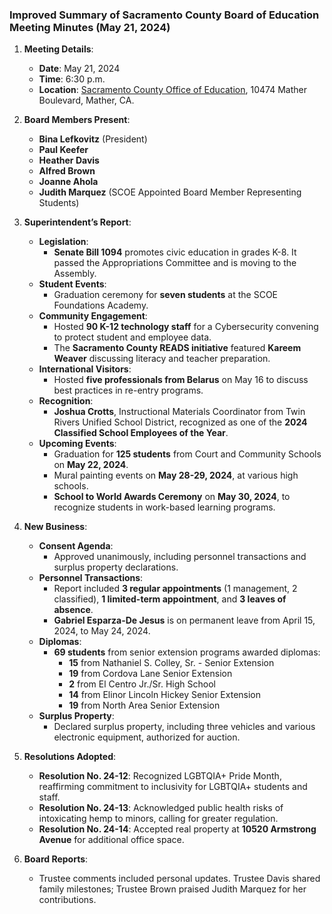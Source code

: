 ### Improved Summary of Sacramento County Board of Education Meeting Minutes (May 21, 2024)

1. **Meeting Details**:
   - **Date**: May 21, 2024
   - **Time**: 6:30 p.m.
   - **Location**: [Sacramento County Office of Education](https://www.scoe.net/), 10474 Mather Boulevard, Mather, CA.

2. **Board Members Present**:
   - **Bina Lefkovitz** (President)
   - **Paul Keefer**
   - **Heather Davis**
   - **Alfred Brown**
   - **Joanne Ahola**
   - **Judith Marquez** (SCOE Appointed Board Member Representing Students)

3. **Superintendent’s Report**:
   - **Legislation**: 
     - **Senate Bill 1094** promotes civic education in grades K-8. It passed the Appropriations Committee and is moving to the Assembly.
   - **Student Events**: 
     - Graduation ceremony for **seven students** at the SCOE Foundations Academy.
   - **Community Engagement**: 
     - Hosted **90 K-12 technology staff** for a Cybersecurity convening to protect student and employee data.
     - The **Sacramento County READS initiative** featured **Kareem Weaver** discussing literacy and teacher preparation.
   - **International Visitors**: 
     - Hosted **five professionals from Belarus** on May 16 to discuss best practices in re-entry programs.
   - **Recognition**: 
     - **Joshua Crotts**, Instructional Materials Coordinator from Twin Rivers Unified School District, recognized as one of the **2024 Classified School Employees of the Year**.
   - **Upcoming Events**: 
     - Graduation for **125 students** from Court and Community Schools on **May 22, 2024**.
     - Mural painting events on **May 28-29, 2024**, at various high schools.
     - **School to World Awards Ceremony** on **May 30, 2024**, to recognize students in work-based learning programs.

4. **New Business**:
   - **Consent Agenda**: 
     - Approved unanimously, including personnel transactions and surplus property declarations.
   - **Personnel Transactions**: 
     - Report included **3 regular appointments** (1 management, 2 classified), **1 limited-term appointment**, and **3 leaves of absence**. 
     - **Gabriel Esparza-De Jesus** is on permanent leave from April 15, 2024, to May 24, 2024.
   - **Diplomas**: 
     - **69 students** from senior extension programs awarded diplomas:
       - **15** from Nathaniel S. Colley, Sr. - Senior Extension
       - **19** from Cordova Lane Senior Extension
       - **2** from El Centro Jr./Sr. High School
       - **14** from Elinor Lincoln Hickey Senior Extension
       - **19** from North Area Senior Extension
   - **Surplus Property**: 
     - Declared surplus property, including three vehicles and various electronic equipment, authorized for auction.

5. **Resolutions Adopted**:
   - **Resolution No. 24-12**: Recognized LGBTQIA+ Pride Month, reaffirming commitment to inclusivity for LGBTQIA+ students and staff.
   - **Resolution No. 24-13**: Acknowledged public health risks of intoxicating hemp to minors, calling for greater regulation.
   - **Resolution No. 24-14**: Accepted real property at **10520 Armstrong Avenue** for additional office space.

6. **Board Reports**:
   - Trustee comments included personal updates. Trustee Davis shared family milestones; Trustee Brown praised Judith Marquez for her contributions.
